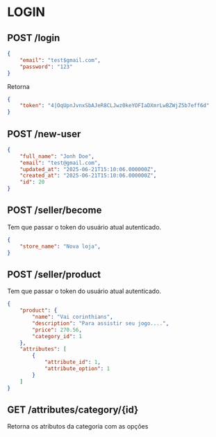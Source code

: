 # LOGIN 

## POST /login

```json
{
    "email": "test$gmail.com",
    "password": "123"
}
```
Retorna 
```json
{
	"token": "4|OqUpnJvnxSbAJeR8CLJwz0keYOFIaDXmrLwBZWjZ5b7eff6d"
}

```

## POST /new-user
```json
{
	"full_name": "Jonh Doe",
	"email": "test@gmail.com",
	"updated_at": "2025-06-21T15:10:06.000000Z",
	"created_at": "2025-06-21T15:10:06.000000Z",
	"id": 20
}   
```

## POST /seller/become
Tem que passar o token do usuário atual autenticado.
```json
{
	"store_name": "Nova loja",
}   
```

## POST /seller/product
Tem que passar o token do usuário atual autenticado.
```json
{
	"product": {
		"name": "Vai corinthians",
		"description": "Para assistir seu jogo....",
		"price": 270.56,
		"category_id": 1
	},
	"attributes": [
		{
			"attribute_id": 1,
			"attribute_option": 1
		}
	]
} 
```
## GET /attributes/category/{id}
Retorna os atributos da categoria com as opções